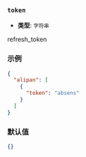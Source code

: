 ### `token`

- **类型**: `字符串`

refresh_token

### 示例

```json
{
  "alipan": [
    {
      "token": "absens"
    }
  ]
}
```

### 默认值

```json
{}
```
